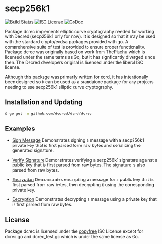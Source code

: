 secp256k1
=====

[![Build Status](https://github.com/decred/dcrd/workflows/Build%20and%20Test/badge.svg)](https://github.com/decred/dcrd/actions)
[![ISC License](https://img.shields.io/badge/license-ISC-blue.svg)](http://copyfree.org)
[![GoDoc](https://img.shields.io/badge/godoc-reference-blue.svg)](https://godoc.org/github.com/decred/dcrd/dcrec/secp256k1)

Package dcrec implements elliptic curve cryptography needed for working with
Decred (secp256k1 only for now). It is designed so that it may be used with the
standard crypto/ecdsa packages provided with go.  A comprehensive suite of test
is provided to ensure proper functionality.  Package dcrec was originally based
on work from ThePiachu which is licensed under the same terms as Go, but it has
signficantly diverged since then.  The Decred developers original is licensed
under the liberal ISC license.

Although this package was primarily written for dcrd, it has intentionally been
designed so it can be used as a standalone package for any projects needing to
use secp256k1 elliptic curve cryptography.

## Installation and Updating

```bash
$ go get -u github.com/decred/dcrd/dcrec
```

## Examples

* [Sign Message](https://godoc.org/github.com/decred/dcrd/dcrec#example-package--SignMessage)
  Demonstrates signing a message with a secp256k1 private key that is first
  parsed form raw bytes and serializing the generated signature.

* [Verify Signature](https://godoc.org/github.com/decred/dcrd/dcrec#example-package--VerifySignature)
  Demonstrates verifying a secp256k1 signature against a public key that is
  first parsed from raw bytes.  The signature is also parsed from raw bytes.

* [Encryption](https://godoc.org/github.com/decred/dcrd/dcrec#example-package--EncryptMessage)
  Demonstrates encrypting a message for a public key that is first parsed from
  raw bytes, then decrypting it using the corresponding private key.

* [Decryption](https://godoc.org/github.com/decred/dcrdy/dcrec#example-package--DecryptMessage)
  Demonstrates decrypting a message using a private key that is first parsed
  from raw bytes.

## License

Package dcrec is licensed under the [copyfree](http://copyfree.org) ISC License
except for dcrec.go and dcrec_test.go which is under the same license as Go.

